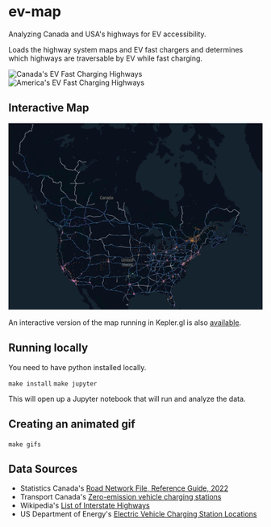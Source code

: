 # ev-map

Analyzing Canada and USA's highways for EV accessibility.

Loads the highway system maps and EV fast chargers and determines which highways are traversable by EV while fast charging.

![Canada's EV Fast Charging Highways](images/ev_highways_J1772COMBO_415.gif)
![America's EV Fast Charging Highways](images/ev_highways_US_J1772COMBO_415.gif)


## Interactive Map

[<img src="images/kepler_thumbnail.png">](https://canadianveggie.github.io/ev-map/)

An interactive version of the map running in Kepler.gl is also [available](https://canadianveggie.github.io/ev-map/).

## Running locally

You need to have python installed locally.

`make install`
`make jupyter`

This will open up a Jupyter notebook that will run and analyze the data.

## Creating an animated gif

`make gifs`

## Data Sources

* Statistics Canada's [Road Network File, Reference Guide, 2022](https://www150.statcan.gc.ca/n1/pub/92-500-g/92-500-g2022001-eng.htm)
* Transport Canada's [Zero-emission vehicle charging stations](https://tc.canada.ca/en/road-transportation/innovative-technologies/zero-emission-vehicles/zero-emission-vehicle-charging-stations#/find/nearest?country=CA&fuel=ELEC)
* Wikipedia's [List of Interstate Highways](https://en.wikipedia.org/wiki/List_of_Interstate_Highways)
* US Department of Energy's [Electric Vehicle Charging Station Locations](https://afdc.energy.gov/fuels/electricity_locations.html#/find/nearest?fuel=ELEC)
